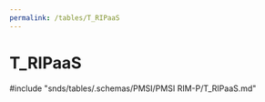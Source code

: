 ```yaml
---
permalink: /tables/T_RIPaaS
---
```

# T\_RIPaaS
<!-- SPDX-License-Identifier: MPL-2.0 -->

<!-- ATTENTION : Ne pas supprimer ou modifier la ligne ci-dessous -->
#include "snds/tables/.schemas/PMSI/PMSI RIM-P/T_RIPaaS.md"
<!-- ATTENTION : Ne pas supprimer ou modifier la ligne ci-dessus -->
